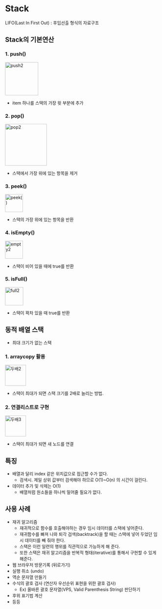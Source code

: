 # Stack
LIFO(Last In First Out) : 후입선출 형식의 자료구조

## Stack의 기본연산
### 1. push()
<img width="108" alt="push2" src="https://user-images.githubusercontent.com/90807141/198384611-5b1e84c9-017a-4a9a-945f-026546bc4330.png">

- item 하나를 스택의 가장 윗 부분에 추가  

### 2. pop()
<img width="136" alt="pop2" src="https://user-images.githubusercontent.com/90807141/198384969-357ead90-b7bd-4786-bf73-2d0793a49998.png">

- 스택에서 가장 위에 있는 항목을 제거  

### 3. peek()
<img width="58" alt="peek()" src="https://user-images.githubusercontent.com/90807141/198383789-28bd6328-ebdb-4c39-b32b-65e5c41c1040.png">

- 스택의 가장 위에 있는 항목을 반환

### 4. isEmpty()
<img width="58" alt="empty2" src="https://user-images.githubusercontent.com/90807141/198384985-7948a0ce-5194-48f8-a3aa-f7b4ae726e6d.png">

- 스택이 비어 있을 때에 true를 반환

### 5. isFull()
<img width="59" alt="full2" src="https://user-images.githubusercontent.com/90807141/198384994-99d5d481-7895-4a35-8a62-1672e36b0ad7.png">

- 스택이 꽉차 있을 때 true를 반환  

## 동적 배열 스택 
- 최대 크기가 없는 스택

### 1. arraycopy 활용
<img width="68" alt="두배2" src="https://user-images.githubusercontent.com/90807141/198384998-fb3ae481-b965-4e48-bb9d-0da59db34657.png">

- 스택이 최대가 되면 스택 크기를 2배로 늘리는 방법.  

### 2. 연결리스트로 구현
<img width="68" alt="두배3" src="https://user-images.githubusercontent.com/90807141/198388287-c1f776b3-d3ef-4779-9828-8bcb18fbbb94.png">

- 스택이 최대가 되면 새 노드를 연결

## 특징
- 배열과 달리 index 같은 위치값으로 접근할 수가 없다.
    - 검색시. 제일 상위 값부터 검색해야 하므로 O(1)~O(n) 의 시간이 걸린다.
- 데이터 추가 및 삭제는 O(1)
    - 배열처럼 원소들을 하나씩 밀어줄 필요가 없다.

## 사용 사례
- 재귀 알고리즘
    - 재귀적으로 함수를 호출해야하는 경우 임시 데이터를 스택에 넣어준다.
    - 재귀함수를 빠져 나와 퇴각 검색(backtrack)을 할 때는 스택에 넣어 두었던 임시 데이터를 빼 줘야 한다.
    - 스택은 이런 일련의 행위를 직관적으로 가능하게 해 준다.
    - 또한 스택은 재귀 알고리즘을 반복적 형태(iterative)를 통해서 구현할 수 있게 해준다.
- 웹 브라우저 방문기록 (뒤로가기)
- 실행 취소 (undo)
- 역순 문자열 만들기
- 수식의 괄호 검사 (연산자 우선순위 표현을 위한 괄호 검사)
    - Ex) 올바른 괄호 문자열(VPS, Valid Parenthesis String) 판단하기
- 후위 표기법 계산
- 등등 